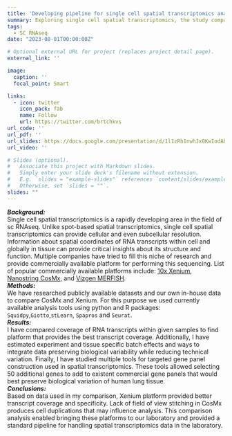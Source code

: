 ```yaml
---
title: 'Developing pipeline for single cell spatial transcriptomics analysis'
summary: Exploring single cell spatial transcriptomics, the study compared 10x Xenium and Nanostring CosMx, using Python and R tools to assess their applicability in the laboratory based on factors such as transcript coverage and specificity as well as ability to preserve biological variation.
tags: 
  - SC RNAseq
date: "2023-08-01T00:00:00Z"

# Optional external URL for project (replaces project detail page).
external_link: ''

image:
  caption: ''
  focal_point: Smart

links:
  - icon: twitter
    icon_pack: fab
    name: Follow
    url: https://twitter.com/brtchkvs
url_code: ''
url_pdf: ''
url_slides: https://docs.google.com/presentation/d/1l1zRh1nwhJxOKwIodAbxsXKHls5V1DgyfBAeG93__zI/edit?usp=sharing
url_video: ''

# Slides (optional).
#   Associate this project with Markdown slides.
#   Simply enter your slide deck's filename without extension.
#   E.g. `slides = "example-slides"` references `content/slides/example-slides.md`.
#   Otherwise, set `slides = ""`.
slides: ""
---
```


***Background:*** <br>Single cell spatial transcriptomics is a rapidly developing area in the field of sc RNAseq. Unlike spot-based spatial transcriptomics, single cell spatial transcriptomics can provide cellular and even subcellular resolution. Information about spatial coordinates of RNA transcripts within cell and globally in tissue can provide critical insights about its structure and function. Multiple companies have tried to fill this niche of research and provide commercially available platform for performing this sequencing. List of popular commercially available platforms include: [10x Xenium](https://www.googleadservices.com/pagead/aclk?sa=L&ai=DChcSEwjo89i7rtGCAxUv9cgKHctzDKoYABABGgJxdQ&ae=2&gclid=CjwKCAiAgeeqBhBAEiwAoDDhn_S6tNz4HIH04-_2MrRSqsZfbgMPJp6YO1REejhqkcK2ZYGwuV69ZBoCaowQAvD_BwE&ohost=www.google.com&cid=CAESVeD26pbz1L-HRB1hXq_OG-qwGCxIAHcrT8XnwT-tcDS_iS619GcpRvo1baDpJEpWrGxuK3C_jQHvSoQjIprfYcPwi9owNTwLe3xgYoC2hUpNXrMEC4Q&sig=AOD64_0zFm8OkHVcIVqflExyqP8gcN-HbQ&q&adurl&ved=2ahUKEwiilNG7rtGCAxUYhIkEHTmgBEMQ0Qx6BAgNEAE&nis=2&dct=1), [Nanostring CosMx](https://www.googleadservices.com/pagead/aclk?sa=L&ai=DChcSEwiCs5_VrtGCAxWDRnIKHebfAN0YABAAGgJxdQ&ae=2&gclid=CjwKCAiAgeeqBhBAEiwAoDDhn2XjeHBaNMp-kMSqSNiggx491ZiVasgR9IvjNVfNYRTFL8z027aNxRoCaAcQAvD_BwE&ohost=www.google.com&cid=CAESVeD2UbO_fHyW6KtkY3QlIdo5k5yzZFi_m9R3SwoyXre3dzfdAWj5WIu0J7RS_Nj5TgoC-V3QRf9H5CLMVYH168kB9JOc0HfGlIQP6rewb5PxkJvqxPE&sig=AOD64_3MunaYXo8FTaRC_SHzEXG0Sk10-Q&q&adurl&ved=2ahUKEwjG3ZnVrtGCAxX0pIkEHQZICTYQ0Qx6BAgKEAE&nis=2&dct=1), and [Vizgen MERFISH](https://www.google.com/url?sa=t&rct=j&q=&esrc=s&source=web&cd=&cad=rja&uact=8&ved=2ahUKEwiygtGfrtGCAxWvAHkGHU4KAJAQFnoECC8QAQ&url=https%3A%2F%2Fvizgen.com%2F&usg=AOvVaw0qedZkpasuzvGnXLTb3d9a&opi=89978449).<br>
***Methods:*** <br>We have researched publicly available datasets and our own in-house data to compare CosMx and Xenium. For this purpose we used currently available analysis tools using python and R packages: ```Squidpy```,```Giotto```,```stLearn```, ```Spapros``` and ```Seurat```. <br>
***Results:*** <br>I have compared coverage of RNA transcripts within given samples to find platform that provides the best transcript coverage. Additionally, I have estimated experiment and tissue specific batch effects and ways to integrate data preserving biological variability while reducing technical variation. Finally, I have studied multiple tools for targeted gene panel construction used in spatial transcriptomics. These tools allowed selecting 50 additional genes to add to existent commercial gene panels that would best preserve biological variation of human lung tissue.<br>
***Conclusions:*** <br>Based on data used in my comparison, Xenium platform provided better transcript coverage and specificity. Lack of field of view stitching in CosMx produces cell duplications that may influence analysis. This comparison analysis enabled bringing these platforms to our laboratory and provided a standard pipeline for handling spatial transcriptomics data in the laboratory. 




